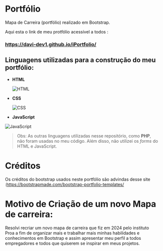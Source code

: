 # Portfólio
Mapa de Carreira (portfólio) realizado em Bootstrap.

Aqui esta o link de meu protfólio acessível a todos :
###  https://davi-dev1.github.io/iPortfolio/

## Linguagens utilizadas para a construção do meu portfólio:

- **HTML**
 
  ![HTML](https://github.com/user-attachments/assets/9dbebff6-4fa6-4d50-bc8a-a765b21a4eb7)


- **CSS**

  ![CSS](https://github.com/user-attachments/assets/34a7493f-7df0-41da-a709-abcb7e3a72e6)

 
- **JavaScript**
 
![JavaScript](https://github.com/user-attachments/assets/0c726fc5-4f64-4b3a-93c5-cf4789a0b8ec)


 

> Obs: As outras linguagens utilizadas nesse repositório, como **PHP**, não foram usadas no meu código. Além disso, não utilizei os *forms* do HTML e JavaScript.

# Créditos
Os créditos do bootstrap usados neste portfólio são advindas desse site :https://bootstrapmade.com/bootstrap-portfolio-templates/

# Motivo de Criação de um novo Mapa de carreira:
Resolvi recriar um novo mapa de carreira que fiz em 2024 pelo instituto Proa a fim de organizar mais e trabalhar mais minhas habilidades e conhecimentos em Bootstrap e assim apresentar meu perfil a todos empregadores e todos que quiserem se inspirar em meus projetos.
